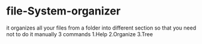 # file-System-organizer
it organizes all your files from a folder into different section so that you need not to do it manually
3 commands
1.Help
2.Organize
3.Tree
